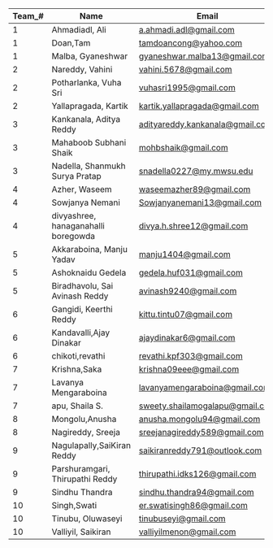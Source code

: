 
Team_# | Name | Email
------- | ------- | -------
1 | Ahmadiadl, Ali | a.ahmadi.adl@gmail.com
1 | Doan,Tam | tamdoancong@yahoo.com
1 | Malba, Gyaneshwar | gyaneshwar.malba13@gmail.com
2 | Nareddy, Vahini | vahini.5678@gmail.com
2 | Potharlanka, Vuha Sri | vuhasri1995@gmail.com
2 | Yallapragada, Kartik | kartik.yallapragada@gmail.com
3 | Kankanala, Aditya Reddy | adityareddy.kankanala@gmail.com
3 | Mahaboob Subhani Shaik | mohbshaik@gmail.com
3 | Nadella, Shanmukh Surya Pratap | snadella0227@my.mwsu.edu
4 | Azher, Waseem | waseemazher89@gmail.com
4 | Sowjanya Nemani | Sowjanyanemani13@gmail.com
4 | divyashree, hanaganahalli boregowda | divya.h.shree12@gmail.com
5 | Akkaraboina, Manju Yadav | manju1404@gmail.com
5 | Ashoknaidu Gedela | gedela.huf031@gmail.com
5 | Biradhavolu, Sai Avinash Reddy | avinash9240@gmail.com
6 | Gangidi, Keerthi Reddy | kittu.tintu07@gmail.com
6 | Kandavalli,Ajay Dinakar | ajaydinakar6@gmail.com
6 | chikoti,revathi | revathi.kpf303@gmail.com
7 | Krishna,Saka | krishna09eee@gmail.com
7 | Lavanya Mengaraboina | lavanyamengaraboina@gmail.com
7 | apu, Shaila S. | sweety.shailamogalapu@gmail.com
8 | Mongolu,Anusha | anusha.mongolu94@gmail.com
8 | Nagireddy, Sreeja | sreejanagireddy589@gmail.com
9 | Nagulapally,SaiKiran Reddy | saikiranreddy791@outlook.com
9 | Parshuramgari, Thirupathi Reddy | thirupathi.idks126@gmail.com
9 | Sindhu Thandra | sindhu.thandra94@gmail.com
10 | Singh,Swati | er.swatisingh86@gmail.com
10 | Tinubu, Oluwaseyi | tinubuseyi@gmail.com
10 | Valliyil, Saikiran | valliyilmenon@gmail.com
